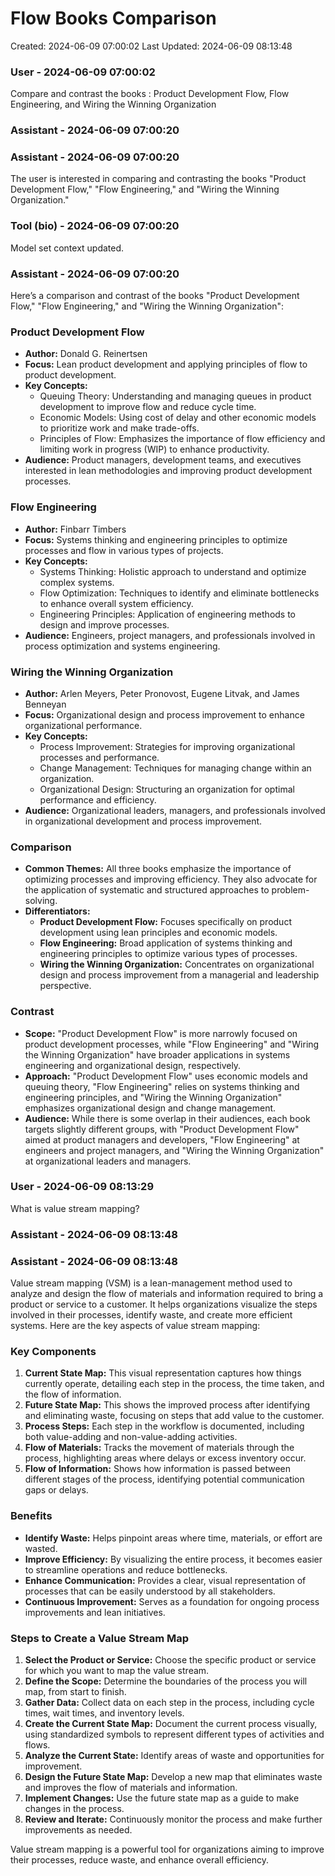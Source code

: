 # Flow Books Comparison

Created: 2024-06-09 07:00:02
Last Updated: 2024-06-09 08:13:48

### User - 2024-06-09 07:00:02

Compare and contrast the books : Product Development Flow, Flow Engineering, and Wiring the Winning Organization

### Assistant - 2024-06-09 07:00:20



### Assistant - 2024-06-09 07:00:20

The user is interested in comparing and contrasting the books "Product Development Flow," "Flow Engineering," and "Wiring the Winning Organization."

### Tool (bio) - 2024-06-09 07:00:20

Model set context updated.

### Assistant - 2024-06-09 07:00:20

Here’s a comparison and contrast of the books "Product Development Flow," "Flow Engineering," and "Wiring the Winning Organization":

### Product Development Flow
- **Author:** Donald G. Reinertsen
- **Focus:** Lean product development and applying principles of flow to product development.
- **Key Concepts:**
  - Queuing Theory: Understanding and managing queues in product development to improve flow and reduce cycle time.
  - Economic Models: Using cost of delay and other economic models to prioritize work and make trade-offs.
  - Principles of Flow: Emphasizes the importance of flow efficiency and limiting work in progress (WIP) to enhance productivity.
- **Audience:** Product managers, development teams, and executives interested in lean methodologies and improving product development processes.

### Flow Engineering
- **Author:** Finbarr Timbers
- **Focus:** Systems thinking and engineering principles to optimize processes and flow in various types of projects.
- **Key Concepts:**
  - Systems Thinking: Holistic approach to understand and optimize complex systems.
  - Flow Optimization: Techniques to identify and eliminate bottlenecks to enhance overall system efficiency.
  - Engineering Principles: Application of engineering methods to design and improve processes.
- **Audience:** Engineers, project managers, and professionals involved in process optimization and systems engineering.

### Wiring the Winning Organization
- **Author:** Arlen Meyers, Peter Pronovost, Eugene Litvak, and James Benneyan
- **Focus:** Organizational design and process improvement to enhance organizational performance.
- **Key Concepts:**
  - Process Improvement: Strategies for improving organizational processes and performance.
  - Change Management: Techniques for managing change within an organization.
  - Organizational Design: Structuring an organization for optimal performance and efficiency.
- **Audience:** Organizational leaders, managers, and professionals involved in organizational development and process improvement.

### Comparison
- **Common Themes:** All three books emphasize the importance of optimizing processes and improving efficiency. They also advocate for the application of systematic and structured approaches to problem-solving.
- **Differentiators:**
  - **Product Development Flow:** Focuses specifically on product development using lean principles and economic models.
  - **Flow Engineering:** Broad application of systems thinking and engineering principles to optimize various types of processes.
  - **Wiring the Winning Organization:** Concentrates on organizational design and process improvement from a managerial and leadership perspective.

### Contrast
- **Scope:** "Product Development Flow" is more narrowly focused on product development processes, while "Flow Engineering" and "Wiring the Winning Organization" have broader applications in systems engineering and organizational design, respectively.
- **Approach:** "Product Development Flow" uses economic models and queuing theory, "Flow Engineering" relies on systems thinking and engineering principles, and "Wiring the Winning Organization" emphasizes organizational design and change management.
- **Audience:** While there is some overlap in their audiences, each book targets slightly different groups, with "Product Development Flow" aimed at product managers and developers, "Flow Engineering" at engineers and project managers, and "Wiring the Winning Organization" at organizational leaders and managers.

### User - 2024-06-09 08:13:29

What is value stream mapping?

### Assistant - 2024-06-09 08:13:48



### Assistant - 2024-06-09 08:13:48

Value stream mapping (VSM) is a lean-management method used to analyze and design the flow of materials and information required to bring a product or service to a customer. It helps organizations visualize the steps involved in their processes, identify waste, and create more efficient systems. Here are the key aspects of value stream mapping:

### Key Components
1. **Current State Map:** This visual representation captures how things currently operate, detailing each step in the process, the time taken, and the flow of information.
2. **Future State Map:** This shows the improved process after identifying and eliminating waste, focusing on steps that add value to the customer.
3. **Process Steps:** Each step in the workflow is documented, including both value-adding and non-value-adding activities.
4. **Flow of Materials:** Tracks the movement of materials through the process, highlighting areas where delays or excess inventory occur.
5. **Flow of Information:** Shows how information is passed between different stages of the process, identifying potential communication gaps or delays.

### Benefits
- **Identify Waste:** Helps pinpoint areas where time, materials, or effort are wasted.
- **Improve Efficiency:** By visualizing the entire process, it becomes easier to streamline operations and reduce bottlenecks.
- **Enhance Communication:** Provides a clear, visual representation of processes that can be easily understood by all stakeholders.
- **Continuous Improvement:** Serves as a foundation for ongoing process improvements and lean initiatives.

### Steps to Create a Value Stream Map
1. **Select the Product or Service:** Choose the specific product or service for which you want to map the value stream.
2. **Define the Scope:** Determine the boundaries of the process you will map, from start to finish.
3. **Gather Data:** Collect data on each step in the process, including cycle times, wait times, and inventory levels.
4. **Create the Current State Map:** Document the current process visually, using standardized symbols to represent different types of activities and flows.
5. **Analyze the Current State:** Identify areas of waste and opportunities for improvement.
6. **Design the Future State Map:** Develop a new map that eliminates waste and improves the flow of materials and information.
7. **Implement Changes:** Use the future state map as a guide to make changes in the process.
8. **Review and Iterate:** Continuously monitor the process and make further improvements as needed.

Value stream mapping is a powerful tool for organizations aiming to improve their processes, reduce waste, and enhance overall efficiency.

